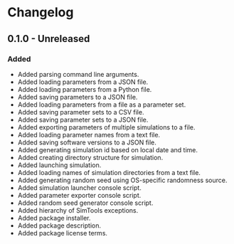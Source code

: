 # Changelog

## 0.1.0 - Unreleased

### Added

- Added parsing command line arguments.
- Added loading parameters from a JSON file.
- Added loading parameters from a Python file.
- Added saving parameters to a JSON file.
- Added loading parameters from a file as a parameter set.
- Added saving parameter sets to a CSV file.
- Added saving parameter sets to a JSON file.
- Added exporting parameters of multiple simulations to a file.
- Added loading parameter names from a text file.
- Added saving software versions to a JSON file.
- Added generating simulation id based on local date and time.
- Added creating directory structure for simulation.
- Added launching simulation.
- Added loading names of simulation directories from a text file.
- Added generating random seed using OS-specific randomness source.
- Added simulation launcher console script.
- Added parameter exporter console script.
- Added random seed generator console script.
- Added hierarchy of SimTools exceptions.
- Added package installer.
- Added package description.
- Added package license terms.
